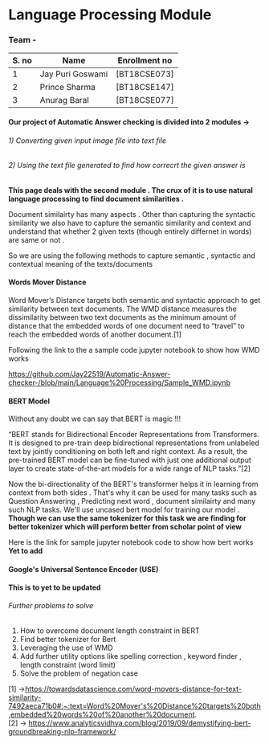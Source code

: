 # Language Processing Module

### Team - 

| S. no | Name | Enrollment no   |
| ----- | ---- | --------------- |
| 1 | Jay Puri Goswami  | [BT18CSE073]  |
| 2 | Prince Sharma    | [BT18CSE147]  |
| 3 | Anurag Baral  | [BT18CSE077]  |


#### Our project of Automatic Answer checking is divided into 2 modules -> 
###### 1) Converting given input image file into text file 
###### 2) Using the text file generated to find how correcrt the given answer is 


<b> This page deals with the second module . The crux of it is to use natural language processing to find document similarities . </b>

Document similairty has many aspects . Other than capturing the syntactic similarity we also have to capture the semantic similarity and context and understand that whether 
2 given texts (though entirely differnet in words) are same or not . 

So we are using the following methods to capture semantic , syntactic and contextual meaning of the texts/documents 

#### Words Mover Distance 

Word Mover’s Distance targets both semantic and syntactic approach to get similarity between text documents. The WMD distance measures the dissimilarity between two text documents as the 
minimum amount of distance that the embedded words of one document need to “travel” to reach the embedded words of another document.[1] 

Following the link to the a sample code jupyter notebook to show how WMD works 

https://github.com/Jay22519/Automatic-Answer-checker-/blob/main/Language%20Processing/Sample_WMD.ipynb


#### BERT Model

Without any doubt we can say that BERT is magic !!!
 
“BERT stands for Bidirectional Encoder Representations from Transformers. It is designed to pre-train deep bidirectional representations from unlabeled text by jointly conditioning on both 
left and right context. As a result, the pre-trained BERT model can be fine-tuned with just one additional output layer to create state-of-the-art models for a wide range of NLP tasks.”[2]

Now the bi-directionality of the BERT's transformer helps it in learning from context from both sides . That's why it can be used for many tasks such as Question Answering , Predicting 
next word , document similairty and many such NLP tasks. We'll use uncased bert model for training our model . 
<b>Though we can use the same tokenizer for this task we are finding for better tokenizer which will perform better from scholar point of view </b>

Here is the link for sample jupyter notebook code to show how bert works  <b> Yet to add </b>

#### Google's Universal Sentence Encoder (USE) 
<b> This is to yet to be updated </b>

###### Further problems to solve 
<ol type="1">
  <li>How to overcome document length constraint in BERT</li>
  <li>Find better tokenizer for Bert</li>
  <li>Leveraging the use of WMD</li>
  <li>Add further utility options like spelling correction , keyword finder , length constraint (word limit)</li>
  <li> Solve the problem of negation case </li>
</ol>







[1] ->https://towardsdatascience.com/word-movers-distance-for-text-similarity-7492aeca71b0#:~:text=Word%20Mover's%20Distance%20targets%20both,embedded%20words%20of%20another%20document. 
<br>
[2] -> https://www.analyticsvidhya.com/blog/2019/09/demystifying-bert-groundbreaking-nlp-framework/
